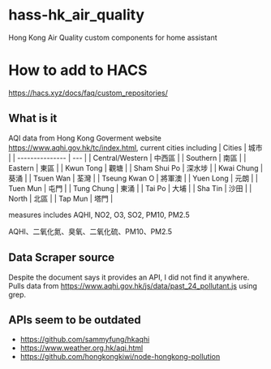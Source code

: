 # hass-hk_air_quality
Hong Kong Air Quality custom components for home assistant

# How to add to HACS
https://hacs.xyz/docs/faq/custom_repositories/

## What is it
AQI data from Hong Kong Goverment website https://www.aqhi.gov.hk/tc/index.html, current cities including 
| Cities          | 城市  |
| --------------- | --- |
| Central/Western | 中西區 |
| Southern        | 南區  |
| Eastern         | 東區  |
| Kwun Tong       | 觀塘  |
| Sham Shui Po    | 深水埗 |
| Kwai Chung      | 葵涌  |
| Tsuen Wan       | 荃灣  |
| Tseung Kwan O   | 將軍澳 |
| Yuen Long       | 元朗  |
| Tuen Mun        | 屯門  |
| Tung Chung      | 東涌  |
| Tai Po          | 大埔  |
| Sha Tin         | 沙田  |
| North           | 北區  |
| Tap Mun         | 塔門  |

measures includes
AQHI, NO2, O3, SO2, PM10, PM2.5

AQHI、二氧化氮、臭氧、二氧化硫、PM10、PM2.5

## Data Scraper source
Despite the document says it provides an API, I did not find it anywhere.
Pulls data from https://www.aqhi.gov.hk/js/data/past_24_pollutant.js using grep.

## APIs seem to be outdated
* https://github.com/sammyfung/hkaqhi
* https://www.weather.org.hk/aqi.html
* https://github.com/hongkongkiwi/node-hongkong-pollution

